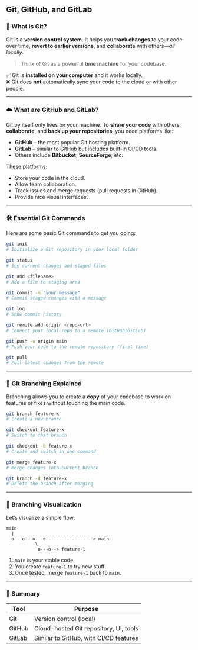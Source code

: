 ## Git, GitHub, and GitLab

### 🧠 What is Git?

Git is a **version control system**. It helps you **track changes** to your code over time, **revert to earlier versions**, and **collaborate** with others—*all locally*.

> Think of Git as a powerful **time machine** for your codebase.

✅ Git is **installed on your computer** and it works locally.  
❌ Git does **not** automatically sync your code to the cloud or with other people.

---

### ☁️ What are GitHub and GitLab?

Git by itself only lives on your machine. To **share your code** with others, **collaborate**, and **back up your repositories**, you need platforms like:

- **GitHub** – the most popular Git hosting platform.
- **GitLab** – similar to GitHub but includes built-in CI/CD tools.
- Others include **Bitbucket**, **SourceForge**, etc.

These platforms:
- Store your code in the cloud.
- Allow team collaboration.
- Track issues and merge requests (pull requests in GitHub).
- Provide nice visual interfaces.

---

### 🛠️ Essential Git Commands

Here are some basic Git commands to get you going:

```bash
git init
# Initialize a Git repository in your local folder

git status
# See current changes and staged files

git add <filename>
# Add a file to staging area

git commit -m "your message"
# Commit staged changes with a message

git log
# Show commit history

git remote add origin <repo-url>
# Connect your local repo to a remote (GitHub/GitLab)

git push -u origin main
# Push your code to the remote repository (first time)

git pull
# Pull latest changes from the remote
```

---

### 🌿 Git Branching Explained

Branching allows you to create a **copy** of your codebase to work on features or fixes without touching the main code.

```bash
git branch feature-x
# Create a new branch

git checkout feature-x
# Switch to that branch

git checkout -b feature-x
# Create and switch in one command

git merge feature-x
# Merge changes into current branch

git branch -d feature-x
# Delete the branch after merging
```

---

### 🔁 Branching Visualization

Let’s visualize a simple flow:

```
main
  |
  o---o---o---o------------------> main
           \     
            o---o--> feature-1
```

1. `main` is your stable code.
2. You create `feature-1` to try new stuff.
3. Once tested, merge `feature-1` back to `main`.

---

### 📌 Summary

| Tool     | Purpose                                  |
|----------|------------------------------------------|
| Git      | Version control (local)                  |
| GitHub   | Cloud-hosted Git repository, UI, tools   |
| GitLab   | Similar to GitHub, with CI/CD features   |

